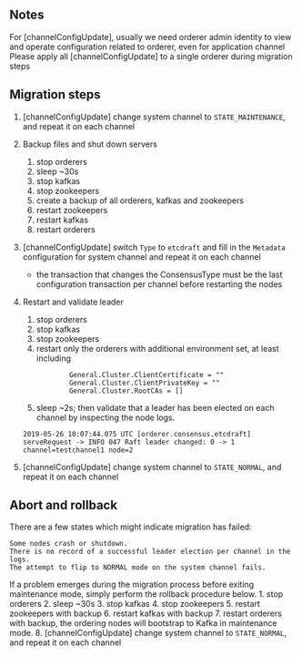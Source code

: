 
## Notes

For [channelConfigUpdate], usually we need orderer admin identity to view and operate configuration related to orderer, even for application channel
Please apply all [channelConfigUpdate] to a single orderer during migration steps   


## Migration steps

1. [channelConfigUpdate] change system channel to `STATE_MAINTENANCE`, and repeat it on each channel
     
2. Backup files and shut down servers
    1. stop orderers 
    2. sleep ~30s
    3. stop kafkas
    4. stop zookeepers
    4. create a backup of all orderers, kafkas and zookeepers
    5. restart zookeepers
    6. restart kafkas
    7. restart orderers
3. [channelConfigUpdate] switch `Type` to `etcdraft` and fill in the `Metadata` configuration​ for system channel and repeat it on each channel
    - the transaction that changes the ConsensusType must be the last configuration transaction per channel before restarting the nodes
4. Restart and validate leader
    1. stop orderers
    2. stop kafkas 
    3. stop zookeepers
    4. restart only the orderers with additional environment set, at least including
        ```shell script
                General.Cluster.ClientCertificate = ""
                General.Cluster.ClientPrivateKey = ""
                General.Cluster.RootCAs = []
        ```
    5. sleep ~2s; then validate that a leader has been elected on each channel by inspecting the node logs. 
    ```shell script
    2019-05-26 10:07:44.075 UTC [orderer.consensus.etcdraft] serveRequest -> INFO 047 Raft leader changed: 0 -> 1 channel=testchannel1 node=2
    ```
5. [channelConfigUpdate] change system channel to `STATE_NORMAL`, and repeat it on each channel

## Abort and rollback
There are a few states which might indicate migration has failed:

    Some nodes crash or shutdown.
    There is no record of a successful leader election per channel in the logs.
    The attempt to flip to NORMAL mode on the system channel fails.

If a problem emerges during the migration process before exiting maintenance mode, simply perform the rollback procedure below.
    1. stop orderers 
    2. sleep ~30s
    3. stop kafkas
    4. stop zookeepers
    5. restart zookeepers with backup
    6. restart kafkas with backup
    7. restart orderers with backup, the ordering nodes will bootstrap to Kafka in maintenance mode.
    8. [channelConfigUpdate] change system channel to `STATE_NORMAL`, and repeat it on each channel


